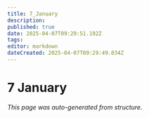 ```yaml
---
title: 7_January
description: 
published: true
date: 2025-04-07T09:29:51.192Z
tags: 
editor: markdown
dateCreated: 2025-04-07T09:29:49.034Z
---
```


# 7 January

*This page was auto-generated from structure.*